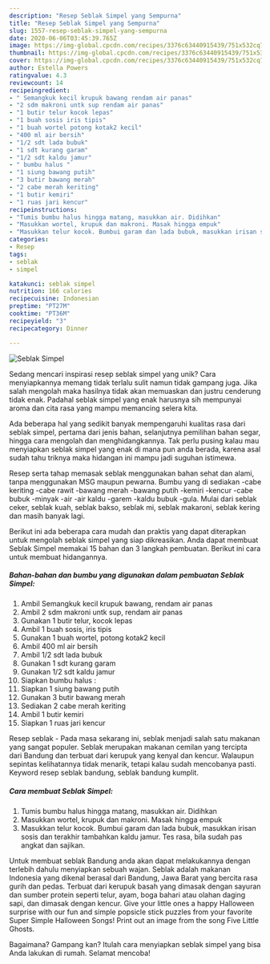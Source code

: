 ```yaml
---
description: "Resep Seblak Simpel yang Sempurna"
title: "Resep Seblak Simpel yang Sempurna"
slug: 1557-resep-seblak-simpel-yang-sempurna
date: 2020-06-06T03:45:39.765Z
image: https://img-global.cpcdn.com/recipes/3376c63440915439/751x532cq70/seblak-simpel-foto-resep-utama.jpg
thumbnail: https://img-global.cpcdn.com/recipes/3376c63440915439/751x532cq70/seblak-simpel-foto-resep-utama.jpg
cover: https://img-global.cpcdn.com/recipes/3376c63440915439/751x532cq70/seblak-simpel-foto-resep-utama.jpg
author: Estella Powers
ratingvalue: 4.3
reviewcount: 14
recipeingredient:
- " Semangkuk kecil krupuk bawang rendam air panas"
- "2 sdm makroni untk sup rendam air panas"
- "1 butir telur kocok lepas"
- "1 buah sosis iris tipis"
- "1 buah wortel potong kotak2 kecil"
- "400 ml air bersih"
- "1/2 sdt lada bubuk"
- "1 sdt kurang garam"
- "1/2 sdt kaldu jamur"
- " bumbu halus "
- "1 siung bawang putih"
- "3 butir bawang merah"
- "2 cabe merah keriting"
- "1 butir kemiri"
- "1 ruas jari kencur"
recipeinstructions:
- "Tumis bumbu halus hingga matang, masukkan air. Didihkan"
- "Masukkan wortel, krupuk dan makroni. Masak hingga empuk"
- "Masukkan telur kocok. Bumbui garam dan lada bubuk, masukkan irisan sosis dan terakhir tambahkan kaldu jamur. Tes rasa, bila sudah pas angkat dan sajikan."
categories:
- Resep
tags:
- seblak
- simpel

katakunci: seblak simpel 
nutrition: 166 calories
recipecuisine: Indonesian
preptime: "PT27M"
cooktime: "PT36M"
recipeyield: "3"
recipecategory: Dinner

---
```



![Seblak Simpel](https://img-global.cpcdn.com/recipes/3376c63440915439/751x532cq70/seblak-simpel-foto-resep-utama.jpg)

Sedang mencari inspirasi resep seblak simpel yang unik? Cara menyiapkannya memang tidak terlalu sulit namun tidak gampang juga. Jika salah mengolah maka hasilnya tidak akan memuaskan dan justru cenderung tidak enak. Padahal seblak simpel yang enak harusnya sih mempunyai aroma dan cita rasa yang mampu memancing selera kita.

Ada beberapa hal yang sedikit banyak mempengaruhi kualitas rasa dari seblak simpel, pertama dari jenis bahan, selanjutnya pemilihan bahan segar, hingga cara mengolah dan menghidangkannya. Tak perlu pusing kalau mau menyiapkan seblak simpel yang enak di mana pun anda berada, karena asal sudah tahu triknya maka hidangan ini mampu jadi suguhan istimewa.

Resep serta tahap memasak seblak menggunakan bahan sehat dan alami, tanpa menggunakan MSG maupun pewarna. Bumbu yang di sediakan -cabe keriting -cabe rawit -bawang merah -bawang putih -kemiri -kencur -cabe bubuk -minyak -air -air kaldu -garem -kaldu bubuk -gula. Mulai dari seblak ceker, seblak kuah, seblak bakso, seblak mi, seblak makaroni, seblak kering dan masih banyak lagi.


Berikut ini ada beberapa cara mudah dan praktis yang dapat diterapkan untuk mengolah seblak simpel yang siap dikreasikan. Anda dapat membuat Seblak Simpel memakai 15 bahan dan 3 langkah pembuatan. Berikut ini cara untuk membuat hidangannya.

<!--inarticleads1-->

##### Bahan-bahan dan bumbu yang digunakan dalam pembuatan Seblak Simpel:

1. Ambil  Semangkuk kecil krupuk bawang, rendam air panas
1. Ambil 2 sdm makroni untk sup, rendam air panas
1. Gunakan 1 butir telur, kocok lepas
1. Ambil 1 buah sosis, iris tipis
1. Gunakan 1 buah wortel, potong kotak2 kecil
1. Ambil 400 ml air bersih
1. Ambil 1/2 sdt lada bubuk
1. Gunakan 1 sdt kurang garam
1. Gunakan 1/2 sdt kaldu jamur
1. Siapkan  bumbu halus :
1. Siapkan 1 siung bawang putih
1. Gunakan 3 butir bawang merah
1. Sediakan 2 cabe merah keriting
1. Ambil 1 butir kemiri
1. Siapkan 1 ruas jari kencur


Resep seblak - Pada masa sekarang ini, seblak menjadi salah satu makanan yang sangat populer. Seblak merupakan makanan cemilan yang tercipta dari Bandung dan terbuat dari kerupuk yang kenyal dan kencur. Walaupun sepintas kelihatannya tidak menarik, tetapi kalau sudah mencobanya pasti. Keyword resep seblak bandung, seblak bandung kumplit. 

<!--inarticleads2-->

##### Cara membuat Seblak Simpel:

1. Tumis bumbu halus hingga matang, masukkan air. Didihkan
1. Masukkan wortel, krupuk dan makroni. Masak hingga empuk
1. Masukkan telur kocok. Bumbui garam dan lada bubuk, masukkan irisan sosis dan terakhir tambahkan kaldu jamur. Tes rasa, bila sudah pas angkat dan sajikan.


Untuk membuat seblak Bandung anda akan dapat melakukannya dengan terlebih dahulu menyiapkan sebuah wajan. Seblak adalah makanan Indonesia yang dikenal berasal dari Bandung, Jawa Barat yang bercita rasa gurih dan pedas. Terbuat dari kerupuk basah yang dimasak dengan sayuran dan sumber protein seperti telur, ayam, boga bahari atau olahan daging sapi, dan dimasak dengan kencur. Give your little ones a happy Halloween surprise with our fun and simple popsicle stick puzzles from your favorite Super Simple Halloween Songs! Print out an image from the song Five Little Ghosts. 

Bagaimana? Gampang kan? Itulah cara menyiapkan seblak simpel yang bisa Anda lakukan di rumah. Selamat mencoba!
